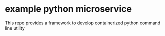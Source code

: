 # example python microservice
This repo provides a framework to develop containerized python command line utility 

